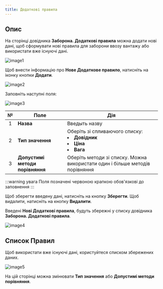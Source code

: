 ```yaml
---
title: Додаткові правила
---
```


## Опис

На сторінці довідника **Заборона. Додаткові правила** можна додати нові дані, щоб сформувати нові правила для заборони ввозу вантажу або використати вже існуючі дані.

![image1](/img/uk/prohibition/additional-rules/image1.png)

Щоб внести інформацію про **Нове Додаткове правило**, натисніть на іконку кнопки **Додати**.

![image2](/img/uk/prohibition/additional-rules/image2.png)

Заповніть наступні поля:

![image3](/img/uk/prohibition/additional-rules/image3.png)

| № | Поле | Дія |
| :-: | ---- | --- |
| 1 | **Назва** | Введыть назву |
| 2 | **Тип значення** | Оберіть зі спливаючого списку: <li>**Довідник**</li><li>**Ціна**</li><li>**Вага**</li> |
| 3 | **Допустимі методи порівняння** | Оберіть методи зі списку. Можна використати один і більше методів порівняння |

:::warning увага
Поля позначені червоною крапкою обов'язкові до заповнення
:::

Щоб зберегти введену дані, натисніть на кнопку **Зберегти**. Щоб видалити, натисніть на кнопку **Видалити**.

Введені **Нові Додаткові правила**, будуть збережні у списку довідника **Заборона. Додаткові правила**.

![image4](/img/uk/prohibition/additional-rules/image4.png)

## Список Правил

Щоб використати вже існуючі дані, користуйтеся списком збережених даних.

![image5](/img/uk/prohibition/additional-rules/image5.png)

На цій сторінці можна змінювати **Тип значення** або **Допустимі методи порівняння**.